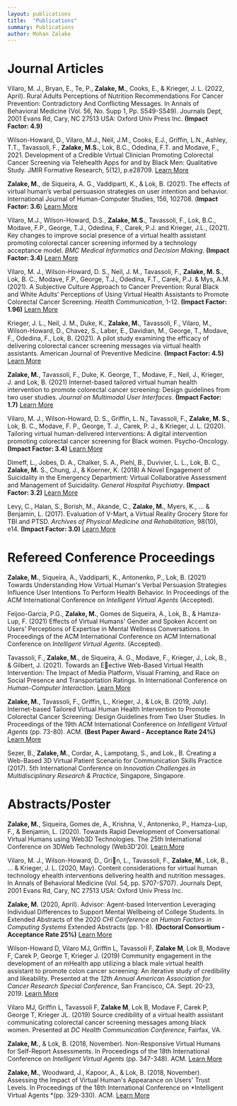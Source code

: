 ```yaml
---
layout: publications
title:  "Publications"
summary: Publications
author: Mohan Zalake
---
```

# **Journal Articles**
Vilaro, M. J., Bryan, E., Te, P., **Zalake, M.**, Cooks, E., & Krieger, J. L. (2022, April). Rural Adults Perceptions of Nutrition Recommendations For Cancer Prevention: Contradictory And Conflicting Messages. In Annals of Behavioral Medicine (Vol. 56, No. Supp 1, Pp. S549-S549). Journals Dept, 2001 Evans Rd, Cary, NC 27513 USA: Oxford Univ Press Inc. **(Impact Factor: 4.9)**

Wilson-Howard, D., Vilaro, M.J., Neil, J.M., Cooks, E.J., Griffin, L.N., Ashley, T.T., Tavassoli, F., **Zalake, M.S.**, Lok, B.C., Odedina, F.T. and Modave, F., 2021. Development of a Credible Virtual Clinician Promoting Colorectal Cancer Screening via Telehealth Apps for and by Black Men: Qualitative Study. JMIR Formative Research, 5(12), p.e28709. [Learn More](https://formative.jmir.org/2021/12/e28709/)

**Zalake, M.**, de Siqueira, A. G., Vaddiparti, K., & Lok, B. (2021). The effects of virtual human’s verbal persuasion strategies on user intention and behavior. International Journal of Human-Computer Studies, 156, 102708. (**Impact Factor: 3.6**) [Learn More](https://www.sciencedirect.com/science/article/pii/S1071581921001269)

Vilaro, M.J., Wilson-Howard, D.S., **Zalake, M.S.**, Tavassoli, F., Lok, B.C., Modave, F.P., George, T.J., Odedina, F., Carek, P.J. and Krieger, J.L., (2021). Key changes to improve social presence of a virtual health assistant promoting colorectal cancer screening informed by a technology acceptance model. *BMC Medical Informatics and Decision Making*. **(Impact Factor: 3.4)** [Learn More](https://bmcmedinformdecismak.biomedcentral.com/articles/10.1186/s12911-021-01549-z)

Vilaro, M. J., Wilson-Howard, D. S., Neil, J. M., Tavassoli, F., **Zalake, M. S.**, Lok, B. C., Modave, F.P., George, T.J., Odedina, F.T., Carek, P.J. & Mys, A.M. (2021). A Subjective Culture Approach to Cancer Prevention: Rural Black and White Adults’ Perceptions of Using Virtual Health Assistants to Promote Colorectal Cancer Screening. *Health Communication*, 1-12. **(Impact Factor: 1.96)** [Learn More](https://www.tandfonline.com/doi/full/10.1080/10410236.2021.1910166)

Krieger, J. L., Neil, J. M., Duke, K., **Zalake, M.**, Tavassoli, F., Vilaro, M., Wilson-Howard, D., Chavez, S., Laber, E., Davidian, M., George, T., Modave, F., Odedina, F., Lok, B. (2021). A pilot study examining the efficacy of delivering colorectal cancer screening messages via virtual health assistants.
American Journal of Preventive Medicine. **(Impact Factor: 4.5)** [Learn More](https://pubmed.ncbi.nlm.nih.gov/33888362/)

**Zalake, M.**, Tavassoli, F., Duke, K. George, T., Modave, F., Neil, J., Krieger, J. and Lok, B. (2021) Internet-based tailored virtual human health intervention
to promote colorectal cancer screening: Design guidelines from two user studies. *Journal on Multimodal User Interfaces*. **(Impact Factor: 1.7)** [Learn More](https://link.springer.com/article/10.1007/s12193-020-00357-5)

Vilaro, M. J., Wilson-Howard, D. S., Griffin, L. N., Tavassoli, F., **Zalake, M. S.**, Lok, B. C., Modave, F. P., George, T. J., Carek, P. J., & Krieger, J. L. (2020). Tailoring virtual human-delivered interventions: A digital intervention promoting colorectal cancer screening for Black women. Psycho-Oncology. **(Impact Factor: 3.4)** [Learn More](https://onlinelibrary.wiley.com/doi/full/10.1002/pon.5538)

Dimeff, L., Jobes, D. A., Chalker, S. A., Piehl, B., Duvivier, L. L., Lok, B. C., **Zalake, M.** S., Chung, J., & Koerner, K. (2018) A Novel Engagement of Suicidality in the Emergency Department: Virtual Collaborative Assessment and Management of Suicidality. *General Hospital Psychiatry*. **(Impact
Factor: 3.2)** [Learn More](https://www.sciencedirect.com/science/article/pii/S0163834318300884)

Levy, C., Halan, S., Borish, M., Akande, C., **Zalake, M.**, Myers, K., ... & Benjamin, L. (2017). Evaluation of V-Mart, a Virtual Reality Grocery Store for TBI and PTSD. *Archives of Physical Medicine and Rehabilitation*, 98(10), e14. **(Impact Factor: 3.0)** [Learn More](https://www.archives-pmr.org/article/S0003-9993(17)30590-7/abstract)

# **Refereed Conference Proceedings**
**Zalake, M.**, Siqueira, A., Vaddiparti, K., Antonenko, P., Lok, B. (2021) Towards Understanding How Virtual Human's Verbal Persuasion Strategies Influence User Intentions To Perform Health Behavior. In Proceedings of the ACM International Conference on *Intelligent Virtual Agents* (Accepted).

Feijoo-Garcia, P.G., **Zalake, M.**, Gomes de Siqueira, A., Lok, B., & Hamza-Lup, F. (2021) Effects of Virtual Humans' Gender and Spoken Accent on Users' Perceptions of Expertise in Mental Wellness Conversations. In Proceedings of the ACM International Conference on ACM International Conference on *Intelligent Virtual Agents*. (Accepted).

Tavassoli, F., **Zalake, M.**, de Siqueira, A. G., Modave, F., Krieger, J., Lok, B., & Gilbert, J. (2021). Towards an Eective Web-Based Virtual Health Intervention: The Impact of Media Platform, Visual Framing, and Race on Social Presence and Transportation Ratings. In International Conference on
*Human-Computer Interaction*. [Learn More](https://link.springer.com/chapter/10.1007/978-3-030-77820-0_13)

**Zalake, M.**, Tavassoli, F., Griffin, L., Krieger, J., & Lok, B. (2019, July). Internet-based Tailored Virtual Human Health Intervention to Promote Colorectal Cancer Screening: Design Guidelines from Two User Studies. In Proceedings of the 19th ACM International Conference on *Intelligent Virtual Agents* (pp. 73-80). ACM. **(Best Paper Award - Acceptance Rate 24%)** [Learn More](https://dl.acm.org/doi/abs/10.1145/3308532.3329471)

Sezer, B., **Zalake, M.**, Cordar, A., Lampotang, S., and Lok., B. Creating a Web-Based 3D Virtual Patient Scenario for Communication Skills Practice (2017). 5th International Conference on *Innovation Challenges in Multidisciplinary Research & Practice*, Singapore, Singapore.

# **Abstracts/Poster**

**Zalake, M.**, Siqueira, Gomes de, A., Krishna, V., Antonenko, P., Hamza-Lup, F., & Benjamin, L. (2020). Towards Rapid Development of Conversational Virtual Humans using Web3D Technologies. The 25th International Conference on 3DWeb Technology (Web3D'20). [Learn More](https://doi.org/10.1145/3424616.3424727)

Vilaro, M. J., Wilson-Howard, D., Grin, L., Tavassoli, F., **Zalake, M.**, Lok, B., ... & Krieger, J. L. (2020, May). Content considerations for virtual human technology ehealth interventions delivering health and nutrition messages. In Annals of Behavioral Medicine (Vol. 54, pp. S707-S707). Journals
Dept, 2001 Evans Rd, Cary, NC 27513 USA: Oxford Univ Press Inc.

**Zalake, M.** (2020, April). Advisor: Agent-based Intervention Leveraging Individual Differences to Support Mental Wellbeing of College Students. In Extended Abstracts of the 2020 *CHI Conference on Human Factors in Computing Systems* Extended Abstracts (pp. 1-8). **(Doctoral Consortium - Acceptance Rate 25%)** [Learn More](https://dl.acm.org/doi/abs/10.1145/3334480.3375026)

Wilson-Howard D, Vilaro MJ, Griffin L, Tavassoli F, **Zalake M**, Lok B, Modave F, Carek P, George T, Krieger J. (2019) Community engagement in the development of an mHealth app utilizing a black male virtual health assistant to promote colon cancer screening: An iterative study of credibility and likeability. Presented at the *12th Annual American Association for Cancer Research Special Conference*, San Francisco, CA. Sept. 20-23, 2019. [Learn More](https://cebp.aacrjournals.org/content/29/6_Supplement_2/A041.abstract)

Vilaro MJ, Griffin L, Tavassoli F, **Zalake M**, Lok B, Modave F, Carek P, George T, Krieger JL. (2019) Source credibility of a virtual health assistant communicating colorectal cancer screening messages among black women. Presented at *DC Health Communication Conference*, Fairfax, VA.

**Zalake, M.**, & Lok, B. (2018, November). Non-Responsive Virtual Humans for Self-Report Assessments. In Proceedings of the 18th International Conference on *Intelligent Virtual Agents* (pp. 347-348). ACM. [Learn More](https://dl.acm.org/doi/abs/10.1145/3267851.3267893)

**Zalake, M.**, Woodward, J., Kapoor, A., & Lok, B. (2018, November). Assessing the Impact of Virtual Human's Appearance on Users' Trust Levels. In Proceedings of the 18th International Conference on *Intelligent Virtual Agents *(pp. 329-330). ACM. [Learn More](https://dl.acm.org/doi/abs/10.1145/3267851.3267863)
